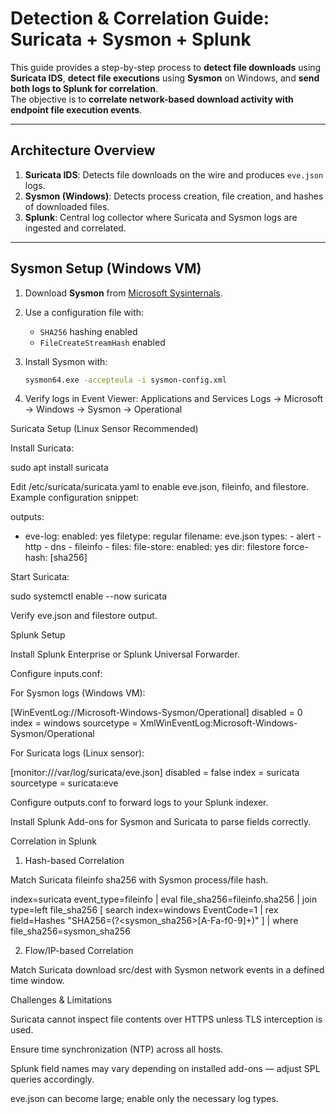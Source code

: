 # Detection & Correlation Guide: Suricata + Sysmon + Splunk

This guide provides a step-by-step process to **detect file downloads** using **Suricata IDS**, **detect file executions** using **Sysmon** on Windows, and **send both logs to Splunk for correlation**.  
The objective is to **correlate network-based download activity with endpoint file execution events**.

---

## Architecture Overview

1. **Suricata IDS**: Detects file downloads on the wire and produces `eve.json` logs.
2. **Sysmon (Windows)**: Detects process creation, file creation, and hashes of downloaded files.
3. **Splunk**: Central log collector where Suricata and Sysmon logs are ingested and correlated.

---

## Sysmon Setup (Windows VM)

1. Download **Sysmon** from [Microsoft Sysinternals](https://learn.microsoft.com/en-us/sysinternals/downloads/sysmon).
2. Use a configuration file with:
   - `SHA256` hashing enabled
   - `FileCreateStreamHash` enabled
3. Install Sysmon with:

   ```bash
   sysmon64.exe -accepteula -i sysmon-config.xml


4. Verify logs in Event Viewer:
Applications and Services Logs → Microsoft → Windows → Sysmon → Operational

Suricata Setup (Linux Sensor Recommended)

Install Suricata:

sudo apt install suricata


Edit /etc/suricata/suricata.yaml to enable eve.json, fileinfo, and filestore.
Example configuration snippet:

outputs:
  - eve-log:
      enabled: yes
      filetype: regular
      filename: eve.json
      types:
        - alert
        - http
        - dns
        - fileinfo
        - files:
            file-store:
              enabled: yes
              dir: filestore
              force-hash: [sha256]


Start Suricata:

sudo systemctl enable --now suricata


Verify eve.json and filestore output.

Splunk Setup

Install Splunk Enterprise or Splunk Universal Forwarder.

Configure inputs.conf:

For Sysmon logs (Windows VM):

[WinEventLog://Microsoft-Windows-Sysmon/Operational]
disabled = 0
index = windows
sourcetype = XmlWinEventLog:Microsoft-Windows-Sysmon/Operational


For Suricata logs (Linux sensor):

[monitor:///var/log/suricata/eve.json]
disabled = false
index = suricata
sourcetype = suricata:eve


Configure outputs.conf to forward logs to your Splunk indexer.

Install Splunk Add-ons for Sysmon and Suricata to parse fields correctly.

Correlation in Splunk
1. Hash-based Correlation

Match Suricata fileinfo sha256 with Sysmon process/file hash.

index=suricata event_type=fileinfo
| eval file_sha256=fileinfo.sha256
| join type=left file_sha256 [ search index=windows EventCode=1
| rex field=Hashes "SHA256=(?<sysmon_sha256>[A-Fa-f0-9]+)" ]
| where file_sha256=sysmon_sha256

2. Flow/IP-based Correlation

Match Suricata download src/dest with Sysmon network events in a defined time window.

Challenges & Limitations

Suricata cannot inspect file contents over HTTPS unless TLS interception is used.

Ensure time synchronization (NTP) across all hosts.

Splunk field names may vary depending on installed add-ons — adjust SPL queries accordingly.

eve.json can become large; enable only the necessary log types.



